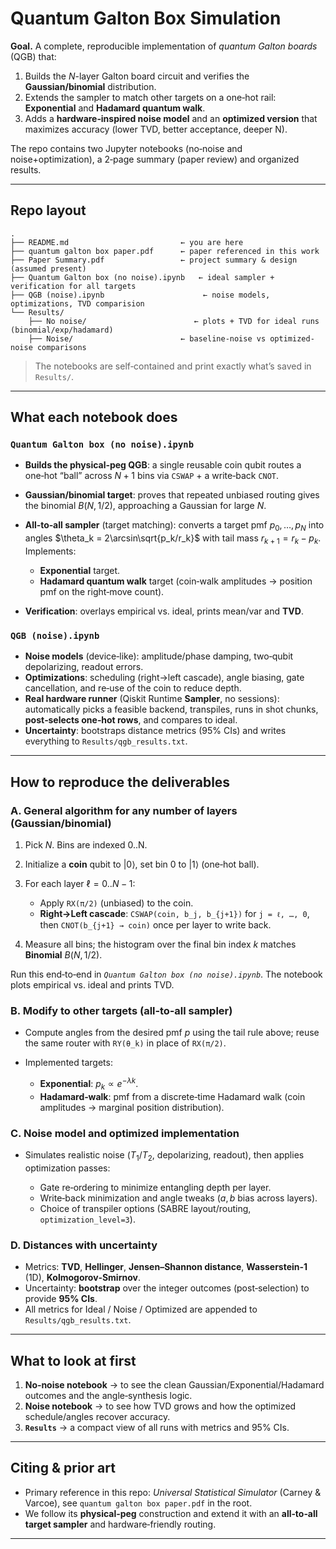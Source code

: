 # Quantum Galton Box Simulation

**Goal.** A complete, reproducible implementation of *quantum Galton boards* (QGB) that:

1. Builds the $N$-layer Galton board circuit and verifies the **Gaussian/binomial** distribution.
2. Extends the sampler to match other targets on a one‑hot rail: **Exponential** and **Hadamard quantum walk**.
3. Adds a **hardware‑inspired noise model** and an **optimized version** that maximizes accuracy (lower TVD, better acceptance, deeper N).

The repo contains two Jupyter notebooks (no‑noise and noise+optimization), a 2‑page summary (paper review) and organized results.

---

## Repo layout

```
.
├── README.md                         ← you are here
├── quantum galton box paper.pdf      ← paper referenced in this work
├── Paper Summary.pdf                 ← project summary & design (assumed present)
├── Quantum Galton box (no noise).ipynb   ← ideal sampler + verification for all targets
├── QGB (noise).ipynb                      ← noise models, optimizations, TVD comparision
└── Results/
    ├── No noise/                        ← plots + TVD for ideal runs (binomial/exp/hadamard)
    ├── Noise/                        ← baseline-noise vs optimized-noise comparisons
```

> The notebooks are self‑contained and print exactly what’s saved in `Results/`.

---


## What each notebook does

### `Quantum Galton box (no noise).ipynb`

* **Builds the physical‑peg QGB**: a single reusable coin qubit routes a one‑hot “ball” across $N+1$ bins via `CSWAP` + a write‑back `CNOT`.
* **Gaussian/binomial target**: proves that repeated unbiased routing gives the binomial $B(N, 1/2)$, approaching a Gaussian for large $N$.
* **All‑to‑all sampler** (target matching): converts a target pmf $p_0, …, p_N$ into angles $\theta_k = 2\arcsin\sqrt{p_k/r_k}$ with tail mass $r_{k+1} = r_k - p_k$. Implements:

  * **Exponential** target.
  * **Hadamard quantum walk** target (coin‑walk amplitudes → position pmf on the right‑move count).
* **Verification**: overlays empirical vs. ideal, prints mean/var and **TVD**.

### `QGB (noise).ipynb`

* **Noise models** (device‑like): amplitude/phase damping, two‑qubit depolarizing, readout errors.
* **Optimizations**: scheduling (right→left cascade), angle biasing, gate cancellation, and re‑use of the coin to reduce depth.
* **Real hardware runner** (Qiskit Runtime **Sampler**, no sessions): automatically picks a feasible backend, transpiles, runs in shot chunks, **post‑selects one‑hot rows**, and compares to ideal.
* **Uncertainty**: bootstraps distance metrics (95% CIs) and writes everything to `Results/qgb_results.txt`.

---

## How to reproduce the deliverables

### A. General algorithm for any number of layers (Gaussian/binomial)

1. Pick $N$. Bins are indexed 0..N.
2. Initialize a **coin** qubit to $|0\rangle$, set bin 0 to $|1\rangle$ (one‑hot ball).
3. For each layer $\ell=0..N-1$:

   * Apply `RX(π/2)` (unbiased) to the coin.
   * **Right→Left cascade**: `CSWAP(coin, b_j, b_{j+1})` for `j = ℓ, …, 0`, then `CNOT(b_{j+1} → coin)` once per layer to write back.
4. Measure all bins; the histogram over the final bin index $k$ matches **Binomial** $B(N, 1/2)$.

Run this end‑to‑end in *`Quantum Galton box (no noise).ipynb`*. The notebook plots empirical vs. ideal and prints TVD.

### B. Modify to other targets (all‑to‑all sampler)

* Compute angles from the desired pmf $p$ using the tail rule above; reuse the same router with `RY(θ_k)` in place of `RX(π/2)`.
* Implemented targets:

  * **Exponential**: $p_k \propto e^{-\lambda k}$.
  * **Hadamard‑walk**: pmf from a discrete‑time Hadamard walk (coin amplitudes → marginal position distribution).

### C. Noise model and optimized implementation

* Simulates realistic noise ($T_1/T_2$, depolarizing, readout), then applies optimization passes:

  * Gate re‑ordering to minimize entangling depth per layer.
  * Write‑back minimization and angle tweaks ($a,b$ bias across layers).
  * Choice of transpiler options (SABRE layout/routing, `optimization_level=3`).

### D. Distances with uncertainty

* Metrics: **TVD**, **Hellinger**, **Jensen–Shannon distance**, **Wasserstein‑1** (1D), **Kolmogorov‑Smirnov**.
* Uncertainty: **bootstrap** over the integer outcomes (post‑selection) to provide **95% CIs**.
* All metrics for Ideal / Noise / Optimized are appended to `Results/qgb_results.txt`.

---


## What to look at first

1. **No‑noise notebook** → to see the clean Gaussian/Exponential/Hadamard outcomes and the angle‑synthesis logic.
2. **Noise notebook** → to see how TVD grows and how the optimized schedule/angles recover accuracy.
3. **`Results`** → a compact view of all runs with metrics and 95% CIs.

---

## Citing & prior art

* Primary reference in this repo: *Universal Statistical Simulator* (Carney & Varcoe), see `quantum galton box paper.pdf` in the root.
* We follow its **physical‑peg** construction and extend it with an **all‑to‑all target sampler** and hardware‑friendly routing.

---
